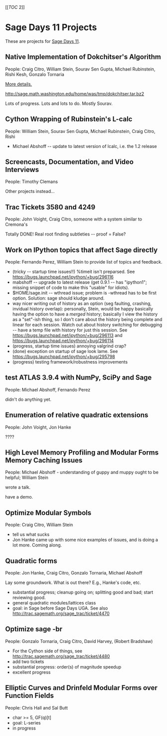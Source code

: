 
[[_TOC_ 2]] 


# Sage Days 11 Projects

These are projects for <a href="/days11">Sage Days 11</a>. 


## Native Implementation of Dokchitser's Algorithm

People: Craig Citro, William Stein, Sourav Sen Gupta, Michael Rubinstein, Rishi Kesh, Gonzalo Tornaria 

<a href="/days11/projects/dokchitser">More details.</a> 

<a href="http://sage.math.washington.edu/home/was/tmp/dokchitser.tar.bz2">http://sage.math.washington.edu/home/was/tmp/dokchitser.tar.bz2</a> 

Lots of progress.  Lots and lots to do.  Mostly Sourav. 


## Cython Wrapping of Rubinstein's L-calc

People: William Stein, Sourav Sen Gupta, Michael Rubinstein, Craig Citro, Rishi 

   * Michael Abshoff -- update to latest version of lcalc, i.e. the 1.2 release 

## Screencasts, Documentation, and Video Interviews

People: Timothy Clemans 

Other projects instead... 


## Trac Tickets 3580 and 4249

People: John Voight, Craig Citro, someone with a system similar to Cremona's 

Totally DONE!    Real root finding subtleties -- proof = False? 


## Work on IPython topics that affect Sage directly

People: Fernando Perez, William Stein to provide list of topics and feedback. 

* (tricky -- startup time issues!!) %timeit isn't preparsed.  See <a href="https://bugs.launchpad.net/ipython/+bug/296116">https://bugs.launchpad.net/ipython/+bug/296116</a> 
* mabshoff -- upgrade to latest release (get 0.9.1 -- has "ipython1"; missing snippet of code to make this "usable" for idiots). 
* $HOME/sage.init -- wthread issue; problem is -wthread has to be first option. Solution: sage should kludge around.  
* way nicer writing out of history as an option (seg faulting, crashing, invidual history overlap): personally, Stein, would be happy basically having the option to have a *merged* history; basically I view the history as a "set"-ish thing, so I don't care about the history being complete and linear for each session.  Watch out about history switching for debugging -- have a temp file with history for just this session.   See <a href="https://bugs.launchpad.net/ipython/+bug/296113">https://bugs.launchpad.net/ipython/+bug/296113</a> and <a href="https://bugs.launchpad.net/ipython/+bug/296114">https://bugs.launchpad.net/ipython/+bug/296114</a> 
* (progress, startup time issues) annoying valgrind crap? 
* (done) exception on startup of sage look lame.  See <a href="https://bugs.launchpad.net/ipython/+bug/295798">https://bugs.launchpad.net/ipython/+bug/295798</a> 
* (progress) testing framework/robustness improvements 

## test ATLAS 3.9.4 with NumPy, SciPy and Sage

People: Michael Abshoff, Fernando Perez 

didn't do anything yet. 


## Enumeration of relative quadratic extensions

People: John Voight, Jon Hanke 

???? 


## High Level Memory Profiling and Modular Forms Memory Caching Issues

People: Michael Abshoff - understanding of guppy and muppy ought to be helpful; William Stein 

wrote a talk. 

have a demo. 


## Optimize Modular Symbols

People: Craig Citro, William Stein 

   * tell us what sucks 
   * Jon Hanke came up with some nice examples of issues, and is doing a lot more.  Coming along. 

## Quadratic forms

People: Jon Hanke, Craig Citro, Gonzalo Tornaria, Michael Abshoff 

Lay some groundwork.  What is out there?   E.g., Hanke's code, etc. 

* substantial progress; cleanup going on; splitting good and bad; start reviewing good.   
* general quadratic modules/lattices class 
* goal: in Sage before Sage Days UGA. 
See also <a href="http://trac.sagemath.org/sage_trac/ticket/4470">http://trac.sagemath.org/sage_trac/ticket/4470</a> 


## Optimize sage -br

People: Gonzalo Tornaria, Craig Citro, David Harvey, (Robert Bradshaw) 

* For the Cython side of things, see <a href="http://trac.sagemath.org/sage_trac/ticket/4480">http://trac.sagemath.org/sage_trac/ticket/4480</a> 
* add two tickets 
* substantial progress: order(s) of magnitude speedup 
* excellent progress 

## Elliptic Curves and Drinfeld Modular Forms over Function Fields

People: Chris Hall and Sal Butt 

   * char >= 5, GF(q)[t] 
   * goal: L-series 
   * in progress 